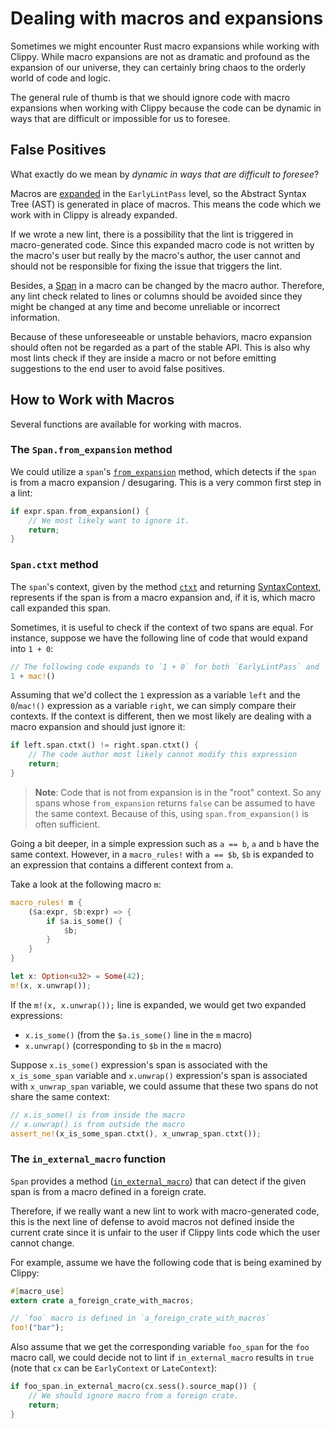 # Dealing with macros and expansions

Sometimes we might encounter Rust macro expansions while working with Clippy.
While macro expansions are not as dramatic and profound as the expansion
of our universe, they can certainly bring chaos to the orderly world
of code and logic.

The general rule of thumb is that we should ignore code with macro
expansions when working with Clippy because the code can be dynamic
in ways that are difficult or impossible for us to foresee.

## False Positives

What exactly do we mean by _dynamic in ways that are difficult to foresee_?

Macros are [expanded][expansion] in the `EarlyLintPass` level,
so the Abstract Syntax Tree (AST) is generated in place of macros.
This means the code which we work with in Clippy is already expanded.

If we wrote a new lint, there is a possibility that the lint is
triggered in macro-generated code. Since this expanded macro code
is not written by the macro's user but really by the macro's author,
the user cannot and should not be responsible for fixing the issue
that triggers the lint.

Besides, a [Span] in a macro can be changed by the macro author.
Therefore, any lint check related to lines or columns should be
avoided since they might be changed at any time and become unreliable
or incorrect information.

Because of these unforeseeable or unstable behaviors, macro expansion
should often not be regarded as a part of the stable API.
This is also why most lints check if they are inside a macro or not
before emitting suggestions to the end user to avoid false positives.

## How to Work with Macros

Several functions are available for working with macros.

### The `Span.from_expansion` method

We could utilize a `span`'s [`from_expansion`] method, which
detects if the `span` is from a macro expansion / desugaring.
This is a very common first step in a lint:

```rust
if expr.span.from_expansion() {
    // We most likely want to ignore it.
    return;
}
```

### `Span.ctxt` method

The `span`'s context, given by the method [`ctxt`] and returning [SyntaxContext],
represents if the span is from a macro expansion and, if it is, which
macro call expanded this span.

Sometimes, it is useful to check if the context of two spans are equal.
For instance, suppose we have the following line of code that would
expand into `1 + 0`:

```rust
// The following code expands to `1 + 0` for both `EarlyLintPass` and `LateLintPass`
1 + mac!()
```

Assuming that we'd collect the `1` expression as a variable `left` and the
`0`/`mac!()` expression as a variable `right`, we can simply compare their
contexts. If the context is different, then we most likely are dealing with a
macro expansion and should just ignore it:

```rust
if left.span.ctxt() != right.span.ctxt() {
    // The code author most likely cannot modify this expression
    return;
}
```

> **Note**: Code that is not from expansion is in the "root" context.
> So any spans whose `from_expansion` returns `false` can be assumed
> to have the same context. Because of this, using `span.from_expansion()`
> is often sufficient.

Going a bit deeper, in a simple expression such as `a == b`,
`a` and `b` have the same context.
However, in a `macro_rules!` with `a == $b`, `$b` is expanded to
an expression that contains a different context from `a`.

Take a look at the following macro `m`:

```rust
macro_rules! m {
    ($a:expr, $b:expr) => {
        if $a.is_some() {
            $b;
        }
    }
}

let x: Option<u32> = Some(42);
m!(x, x.unwrap());
```

If the `m!(x, x.unwrap());` line is expanded, we would get two expanded
expressions:

- `x.is_some()` (from the `$a.is_some()` line in the `m` macro)
- `x.unwrap()` (corresponding to `$b` in the `m` macro)

Suppose `x.is_some()` expression's span is associated with the `x_is_some_span` variable
and `x.unwrap()` expression's span is associated with `x_unwrap_span` variable,
we could assume that these two spans do not share the same context:

```rust
// x.is_some() is from inside the macro
// x.unwrap() is from outside the macro
assert_ne!(x_is_some_span.ctxt(), x_unwrap_span.ctxt());
```

### The `in_external_macro` function

`Span` provides a method ([`in_external_macro`]) that can
detect if the given span is from a macro defined in a foreign crate.

Therefore, if we really want a new lint to work with macro-generated code,
this is the next line of defense to avoid macros not defined inside
the current crate since it is unfair to the user if Clippy lints code
which the user cannot change.

For example, assume we have the following code that is being examined
by Clippy:

```rust
#[macro_use]
extern crate a_foreign_crate_with_macros;

// `foo` macro is defined in `a_foreign_crate_with_macros`
foo!("bar");
```

Also assume that we get the corresponding variable `foo_span` for the
`foo` macro call, we could decide not to lint if `in_external_macro`
results in `true` (note that `cx` can be `EarlyContext` or `LateContext`):

```rust
if foo_span.in_external_macro(cx.sess().source_map()) {
    // We should ignore macro from a foreign crate.
    return;
}
```

[`ctxt`]: https://doc.rust-lang.org/stable/nightly-rustc/rustc_span/struct.Span.html#method.ctxt
[expansion]: https://rustc-dev-guide.rust-lang.org/macro-expansion.html#expansion-and-ast-integration
[`from_expansion`]: https://doc.rust-lang.org/stable/nightly-rustc/rustc_span/struct.Span.html#method.from_expansion
[`in_external_macro`]: https://doc.rust-lang.org/stable/nightly-rustc/rustc_span/struct.Span.html#method.in_external_macro
[Span]: https://doc.rust-lang.org/stable/nightly-rustc/rustc_span/struct.Span.html
[SyntaxContext]: https://doc.rust-lang.org/stable/nightly-rustc/rustc_span/hygiene/struct.SyntaxContext.html
